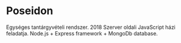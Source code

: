 ﻿# Poseidon
Egységes tantárgyvételi rendszer.
2018 Szerver oldali JavaScript házi feladatja.
Node.js + Express framework + MongoDb database.

